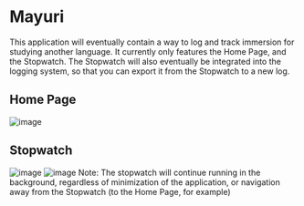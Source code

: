 # Mayuri
This application will eventually contain a way to log and track immersion for studying another language. It currently only features the Home Page, and the Stopwatch. The Stopwatch will also eventually be integrated into the logging system, so that you can export it from the Stopwatch to a new log.
## Home Page
![image](https://github.com/colbydeason/Mayuri/assets/72679027/80567da0-2c82-4548-87aa-fffadbf87aa1)
## Stopwatch
![image](https://github.com/colbydeason/Mayuri/assets/72679027/3b746543-4a1b-4ddb-a355-7831a23e43b6)
![image](https://github.com/colbydeason/Mayuri/assets/72679027/c16c1f3b-e941-4379-9332-555eaa533853)
Note: The stopwatch will continue running in the background, regardless of minimization of the application, or navigation away from the Stopwatch  (to the Home Page, for example)
